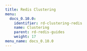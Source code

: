 ```yaml
---
title: Redis Clustering
menu:
  docs_0.10.0:
    identifier: rd-clustering-redis
    name: Clustering
    parent: rd-redis-guides
    weight: 17
menu_name: docs_0.10.0
---
```

